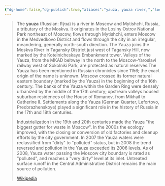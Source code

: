 ```yaml
---
{"dg-home":false,"dg-publish":true,"aliases":"yauza, yauza river,","locations":null,"tag":null,"date":null,"location":[55.896662,37.7241025],"title":"Yauza River, Mytishchi, Mytishchi Urban Okrug, Moscow Oblast, Central Federal District, 105094, Russia","permalink":"/maps/yauza-river-mytishchi-mytishchi-urban-okrug-moscow-oblast-central-federal-district-105094-russia/","dgHomeLink":true,"dgPassFrontmatter":true}
---
```



> The **yauza** (Russian: Я́уза) is a river in Moscow and Mytishchi, Russia, a tributary of the Moskva. It originates in the Losiny Ostrov National Park northeast of Moscow, flows through Mytishchi, enters Moscow in the Medvedkovo District and flows through the city in an irregular, meandering, generally north-south direction. The Yauza joins the Moskva River in Tagansky District just west of Tagansky Hill, now marked by the Kotelnicheskaya Embankment tower. Valleys of the Yauza, from the MKAD beltway in the north to the Moscow-Yaroslavl railway west of Sokolniki Park, are protected as natural reserves.The Yauza has been mentioned in Russian chronicles since 1156; the exact origin of the name is unknown. Moscow crossed its former natural eastern boundary (marked by the Yauza) in the beginning of the 16th century. The banks of the Yauza within the Garden Ring were densely urbanized by the middle of the 17th century; upstream valleys housed suburban residences of the House of Romanov, from Mikhail to Catherine II. Settlements along the Yauza (German Quarter, Lefortovo, Preobrazhenskoye) played a significant role in the history of Russia in the 17th and 18th centuries.
>
> Industrialization in the 19th and 20th centuries made the Yauza "the biggest gutter for waste in Moscow". In the 2000s the ecology improved, with the closing or conversion of old factories and cleanup efforts by the city government. In 2007 the Yauza waters were reclassified from "dirty" to "polluted" status, but in 2008 the trend reversed and pollution in the Yauza exceeded its 2006 levels. As of 2008, Yauza water passing the Moscow city boundary is rated as "polluted", and reaches a "very dirty" level at its inlet. Untreated surface runoff in the Central Administrative District remains the main source of pollution.
>
> [Wikipedia](https://en.wikipedia.org/wiki/Yauza%20(river))
